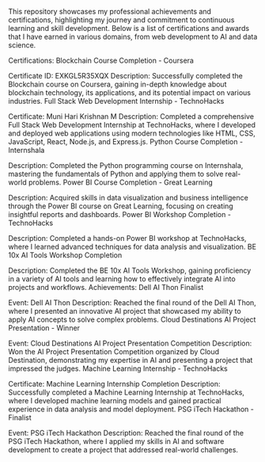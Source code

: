This repository showcases my professional achievements and certifications, highlighting my journey and commitment to continuous learning and skill development. Below is a list of certifications and awards that I have earned in various domains, from web development to AI and data science.

Certifications:
Blockchain Course Completion - Coursera

Certificate ID: EXKGL5R35XQX
Description: Successfully completed the Blockchain course on Coursera, gaining in-depth knowledge about blockchain technology, its applications, and its potential impact on various industries.
Full Stack Web Development Internship - TechnoHacks

Certificate: Muni Hari Krishnan M
Description: Completed a comprehensive Full Stack Web Development Internship at TechnoHacks, where I developed and deployed web applications using modern technologies like HTML, CSS, JavaScript, React, Node.js, and Express.js.
Python Course Completion - Internshala

Description: Completed the Python programming course on Internshala, mastering the fundamentals of Python and applying them to solve real-world problems.
Power BI Course Completion - Great Learning

Description: Acquired skills in data visualization and business intelligence through the Power BI course on Great Learning, focusing on creating insightful reports and dashboards.
Power BI Workshop Completion - TechnoHacks

Description: Completed a hands-on Power BI workshop at TechnoHacks, where I learned advanced techniques for data analysis and visualization.
BE 10x AI Tools Workshop Completion

Description: Completed the BE 10x AI Tools Workshop, gaining proficiency in a variety of AI tools and learning how to effectively integrate AI into projects and workflows.
Achievements:
Dell AI Thon Finalist

Event: Dell AI Thon
Description: Reached the final round of the Dell AI Thon, where I presented an innovative AI project that showcased my ability to apply AI concepts to solve complex problems.
Cloud Destinations AI Project Presentation - Winner

Event: Cloud Destinations AI Project Presentation Competition
Description: Won the AI Project Presentation Competition organized by Cloud Destination, demonstrating my expertise in AI and presenting a project that impressed the judges.
Machine Learning Internship - TechnoHacks

Certificate: Machine Learning Internship Completion
Description: Successfully completed a Machine Learning Internship at TechnoHacks, where I developed machine learning models and gained practical experience in data analysis and model deployment.
PSG iTech Hackathon - Finalist

Event: PSG iTech Hackathon
Description: Reached the final round of the PSG iTech Hackathon, where I applied my skills in AI and software development to create a project that addressed real-world challenges.
